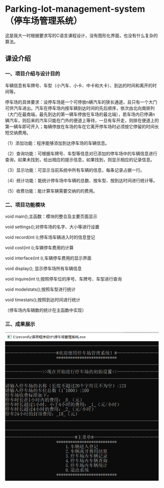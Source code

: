 # Parking-lot-management-system（停车场管理系统）

这是我大一时根据要求写的C语言课程设计，没有图形化界面，也没有什么复杂的算法。

## 课设介绍

### 一、项目介绍与设计目的

车辆信息有车牌号、车型（小汽车、小卡、中卡和大卡）、到达的时间和离开的时间等。

停车场的具体要求：设停车场是一个可停放n辆汽车的狭长通道，且只有一个大门可供汽车进出。汽车在停车场内按车辆到达时间的先后顺序，依次由北向南排列（大门在最南端，最先到达的第一辆车停放在车场的最北端），若车场内已停满n辆汽车，则后来的汽车只能在门外的便道上等待，一旦有车开走，则排在便道上的第一辆车即可开入；每辆停放在车场的车在它离开停车场时必须按它停留的时间长短交纳费用。

（1）添加功能：程序能够添加到达停车场的车辆信息。

（2）查询功能：可根据车牌号、车型等信息对已添加的停车场中的车辆信息进行查询，如果未找到，给出相应的提示信息，如果找到，则显示相应的记录信息。

（3）显示功能：可显示当前系统中所有车辆的信息，每条记录占据一行。

（4）统计功能：能统计停车场中车辆的总数、按车型、按到达时间进行统计等。

（5）收费功能：能计算车辆需要交纳的的费用。

### 二、项目功能模块

void main();主函数：模块的整合及主要页面显示

void settings();对停车场的名字、大小等进行设置

void record(int i);停车场车辆进入时的信息登记

void cost(int i);车辆停车费用的计算

void interface(int i);车辆停车费用的显示界面

void display(); 显示停车场所有车辆信息

void inquire(int t);按照停车位的序号、车牌号、车型进行查询

void modelstats();按照车型进行统计

void timestats();按照到达时间进行统计

（停车场内车辆数的统计在主函数中实现）

### 三、成果展示

![image](https://github.com/signword/Parking-lot-management-system/blob/main/images/1.png)
